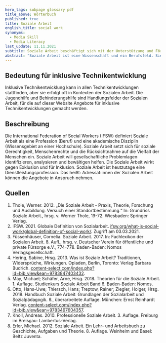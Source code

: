 ```yaml
---
hero_tags: subpage glossary pdf
title_above: Wörterbuch
published: true
title: Soziale Arbeit
english_title: social work
synonyms:
  - Media Skill
  - Media Literacy
last_update: 11.11.2021
subtitle: Soziale Arbeit beschäftigt sich mit der Unterstützung und Förderung von Menschen in schwierigen Lebenslagen.
abstract: "Soziale Arbeit ist eine Wissenschaft und ein Berufsfeld. Sie beinhaltet Sozialpädagogik und Sozialarbeit und richtet den Blick auf Menschen, die in schwierigen Verhältnissen leben. Die Soziale Arbeit entwickelt Konzepte und Dienstleistungen, um die Lebensqualität dieser Menschen zu verbessern und ihre Teilhabe an und in der Gesellschaft zu fördern. Ziel ist es, allen ein selbstbestimmtes und freies Leben zu ermöglichen – auch unter problematischen Umständen."
---
```


## Bedeutung für inklusive Technikentwicklung

Inklusive Technikentwicklung kann in allen Technikentwicklungen stattfinden, aber sie erfolgt oft in Kontexten der Sozialen Arbeit. Die Jugendhilfe und Behinderungshilfe sind Handlungsfelder der Sozialen Arbeit, für die auf dieser Website Angebote für inklusive Technikentwicklungen gemacht werden.

## Beschreibung

Die International Federation of Social Workers (IFSW) definiert Soziale Arbeit als eine Profession (Beruf) und eine akademische Disziplin (Wissensgebiet an einer Hochschule). Soziale Arbeit setzt sich für soziale Gerechtigkeit, Menschenrechte und die Rücksichtnahme auf die Vielfalt der Menschen ein. Soziale Arbeit will gesellschaftliche Problemlagen identifizieren, analysieren und bewältigen helfen. Die Soziale Arbeit wirkt gegen Exklusion und für Inklusion. Soziale Arbeit ist heutzutage eine Dienstleistungsprofession. Das heißt: Adressat:innen der Sozialen Arbeit können die Angebote in Anspruch nehmen.

## Quellen

1. Thole, Werner. 2012. „Die Soziale Arbeit - Praxis, Theorie, Forschung und Ausbildung. Versuch einer Standortbestimmung.“ In: Grundriss Soziale Arbeit., hrsg. v. Werner Thole, 19-72. Wiesbaden: Springer Verlag.
2. IFSW. 2021. Globale Definition von Sozialarbeit. [ifsw.org/what-is-social-work/global-definition-of-social-work/](https://www.ifsw.org/what-is-social-work/global-definition-of-social-work/). Zugriff am 03.03.2021.
3. Füssenhäuser, Cornelia. Soziale Arbeit. 2017. In: Fachlexikon der Sozialen Arbeit. 8. Aufl., hrsg. v. Deutscher Verein für öffentliche und private Fürsorge e.V., 774-778. Baden-Baden: Nomos Verlagsgesellschaft.
4. Hering, Sabine, Hrsg. 2013. Was ist Soziale Arbeit? Traditionen, Widersprüche, Wirkungen. Opladen, Berlin, Toronto: Verlag Barbara Budrich. [content-select.com/index.php?id=bib_view&ean=9783847403432](http://www.content-select.com/index.php?id=bib_view&ean=9783847403432).
5. May, Michael; Schäfer, Arne, Hrsg. 2018. Theorien für die Soziale Arbeit. 1. Auflage. Studienkurs Soziale Arbeit Band 6. Baden-Baden: Nomos.
6. Otto, Hans-Uwe; Thiersch, Hans; Treptow, Rainer; Ziegler, Holger, Hrsg. 2018. Handbuch Soziale Arbeit: Grundlagen der Sozialarbeit und Sozialpädagogik. 6., überarbeitete Auflage. München: Ernst Reinhardt Verlag. [content-select.com/index.php?id=bib_view&ean=9783497604357](http://www.content-select.com/index.php?id=bib_view&ean=9783497604357).
7. Knoll, Andreas. 2010. Professionelle Soziale Arbeit. 3. Auflage. Freiburg im Breisgau: Lambertus-Verlag.
8. Erler, Michael. 2012. Soziale Arbeit. Ein Lehr- und Arbeitsbuch zu Geschichte, Aufgaben und Theorie. 8. Auflage. Weinheim und Basel: Beltz Juventa.

